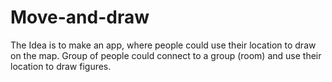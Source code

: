 # Move-and-draw
The Idea is to make an app, where people could use their location to draw on the map.
Group of people could connect to a group (room) and use their location to draw figures.
